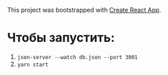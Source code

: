This project was bootstrapped with [Create React App](https://github.com/facebookincubator/create-react-app).

# Чтобы запустить:
1. ```json-server --watch db.json --port 3001```
2. ```yarn start```
